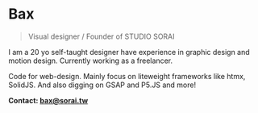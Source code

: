 # Bax

> Visual designer / Founder of STUDIO SORAI

I am a 20 yo self-taught designer have experience in graphic design and motion design. Currently working as a freelancer. 

Code for web-design. Mainly focus on liteweight frameworks like htmx, SolidJS. And also digging on GSAP and P5.JS and more!

**Contact: bax@sorai.tw**
